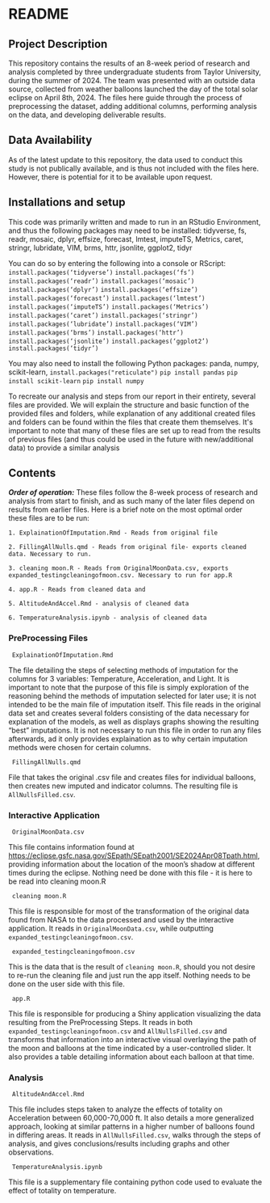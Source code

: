 # README

## Project Description
This repository contains the results of an 8-week period of research and analysis completed by three undergraduate students from Taylor University, during the summer of 2024. The team was presented with an outside data source, collected from weather balloons launched the day of the total solar eclipse on April 8th, 2024. The files here guide through the process of preprocessing the dataset, adding additional columns, performing analysis on the data, and developing deliverable results. 

## Data Availability
As of the latest update to this repository, the data used to conduct this study is not publically available, and is thus not included with the files here. However, there is potential for it to be available upon request. 

## Installations and setup
This code was primarily written and made to run in an RStudio Environment, and thus the following packages may need to be installed:
tidyverse, fs, readr, mosaic, dplyr, effsize, forecast, lmtest, imputeTS, Metrics, caret, stringr, lubridate, VIM, brms, httr, jsonlite, ggplot2, tidyr

You can do so by entering the following into a console or RScript:
`install.packages(‘tidyverse’)`
`install.packages(‘fs’)`
`install.packages(‘readr’)`
`install.packages(‘mosaic’)`
`install.packages(‘dplyr’)`
`install.packages(‘effsize’)`
`install.packages(‘forecast’)`
`install.packages(‘lmtest’)`
`install.packages(‘imputeTS’)`
`install.packages(‘Metrics’)`
`install.packages(‘caret’)`
`install.packages(‘stringr’)`
`install.packages(‘lubridate’)`
`install.packages(‘VIM’)`
`install.packages(‘brms’)`
`install.packages(‘httr’)`
`install.packages(‘jsonlite’)`
`install.packages(‘ggplot2’)`
`install.packages(‘tidyr’)`

You may also need to install the following Python packages: panda, numpy, scikit-learn, 
`install.packages("reticulate")`
`pip install pandas`
`pip install scikit-learn`
`pip install numpy`


To recreate our analysis and steps from our report in their entirety, several files are provided. We will explain the structure and basic function of the provided files and folders, while explanation of any additional created files and folders can be found within the files that create them themselves. It's important to note that many of these files are set up to read from the results of previous files (and thus could be used in the future with new/additional data) to provide a similar analysis

## Contents
***Order of operation:*** These files follow the 8-week process of research and analysis from start to finish, and as such many of the later files depend on results from earlier files. Here is a brief note on the most optimal order these files are to be run:

	1. ExplainationOfImputation.Rmd - Reads from original file
		
	2. FillingAllNulls.qmd - Reads from original file- exports cleaned data. Necessary to run.
	
	3. cleaning moon.R - Reads from OriginalMoonData.csv, exports expanded_testingcleaningofmoon.csv. Necessary to run for app.R
	
	4. app.R - Reads from cleaned data and 
	 
	5. AltitudeAndAccel.Rmd - analysis of cleaned data
	 
	6. TemperatureAnalysis.ipynb - analysis of cleaned data
      
### PreProcessing Files

	 ExplainationOfImputation.Rmd  
The file detailing the steps of selecting methods of imputation for the columns for 3 variables: Temperature, Acceleration, and Light. It is important to note that the purpose of this file is simply exploration of the reasoning behind the methods of imputation selected for later use; it is not intended to be the main file of imputation itself. This file reads in the original data set and creates several folders consisting of the data necessary for explanation of the models, as well as displays graphs showing the resulting “best” imputations. It is not necessary to run this file in order to run any files afterwards, ad it only provides explaination as to why certain imputation methods were chosen for certain columns.

	 FillingAllNulls.qmd 
File that takes the original .csv file and creates files for individual balloons, then creates new imputed and indicator columns. The resulting file is `AllNullsFilled.csv`.

### Interactive Application

	 OriginalMoonData.csv 
This file contains information found at https://eclipse.gsfc.nasa.gov/SEpath/SEpath2001/SE2024Apr08Tpath.html, providing information about the location of the moon’s shadow at different times during the eclipse. Nothing need be done with this file - it is here to be read into cleaning moon.R

	 cleaning moon.R 
This file is responsible for most of the transformation of the original data found from NASA to the data processed and used by the interactive application. It reads in `OriginalMoonData.csv`, while outputting `expanded_testingcleaningofmoon.csv`.

	 expanded_testingcleaningofmoon.csv 
This is the data that is the result of `cleaning moon.R`, should you not desire to re-run the cleaning file and just run the app itself. Nothing needs to be done on the user side with this file.

	 app.R 
This file is responsible for producing a Shiny application visualizing the data resulting from the PreProcessing Steps. It reads in both `expanded_testingcleaningofmoon.csv` and `AllNullsFilled.csv` and transforms that information into an interactive visual overlaying the path of the moon and balloons at the time indicated by a user-controlled slider. It also provides a table detailing information about each balloon at that time. 
	
### Analysis
	 AltitudeAndAccel.Rmd 
This file includes steps taken to analyze the effects of totality on Acceleration between 60,000-70,000 ft. It also details a more generalized approach, looking at similar patterns in a higher number of balloons found in differing areas. It reads in `AllNullsFilled.csv`, walks through the steps of analysis, and gives conclusions/results including graphs and other observations. 

	 TemperatureAnalysis.ipynb
This file is a supplementary file containing python code used to evaluate the effect of totality on temperature. 
